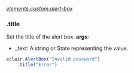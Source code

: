 [_elements.custom.alert-box_](https://github.com/SamGarlick/Eclair/tree/main/src/elements/custom/alert-box.js)
### .title
Set the title of the alert box.
**args**:
- _text: A string or State representing the value.
```javascript
eclair.AlertBox("Invalid password")
    .title("Error")
```
